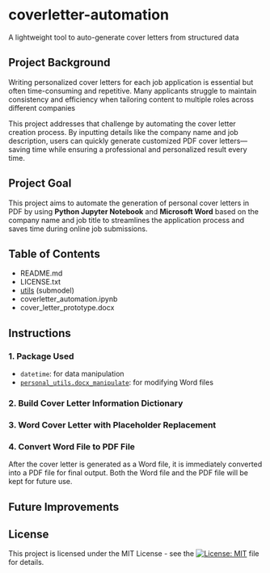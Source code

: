 # coverletter-automation
A lightweight tool to auto-generate cover letters from structured data

## Project Background
Writing personalized cover letters for each job application is essential but often time-consuming and repetitive. Many applicants struggle to maintain consistency and efficiency when tailoring content to multiple roles across different companies

This project addresses that challenge by automating the cover letter creation process. By inputting details like the company name and job description, users can quickly generate customized PDF cover letters—saving time while ensuring a professional and personalized result every time.

## Project Goal
This project aims to automate the generation of personal cover letters in PDF by using **Python Jupyter Notebook** and **Microsoft Word** based on the company name and job title to streamlines the application process and saves time during online job submissions.

## Table of Contents
- README.md
- LICENSE.txt
- [utils](https://github.com/leopengningchuan/personal_utils) (submodel)
- coverletter_automation.ipynb
- cover_letter_prototype.docx

## Instructions

### 1. Package Used
- `datetime`: for data manipulation
- [`personal_utils.docx_manipulate`](https://github.com/leopengningchuan/personal_utils): for modifying Word files

### 2. Build Cover Letter Information Dictionary


### 3. Word Cover Letter with Placeholder Replacement


### 4. Convert Word File to PDF File
After the cover letter is generated as a Word file, it is immediately converted into a PDF file for final output. Both the Word file and the PDF file will be kept for future use.

## Future Improvements


## License
This project is licensed under the MIT License - see the [![License: MIT](https://img.shields.io/badge/License-MIT-yellow.svg)](https://github.com/leopengningchuan/coverletter-automation?tab=MIT-1-ov-file) file for details.
